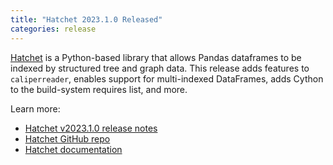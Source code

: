 ```yaml
---
title: "Hatchet 2023.1.0 Released"
categories: release
---
```


[Hatchet](https://github.com/LLNL/hatchet) is a Python-based library that allows Pandas dataframes to be indexed by structured tree and graph data. This release adds features to `caliperreader`, enables support for multi-indexed DataFrames, adds Cython to the build-system requires list, and more.

Learn more:

- [Hatchet v2023.1.0 release notes](https://github.com/LLNL/hatchet/releases/tag/v2023.1.0)
- [Hatchet GitHub repo](https://github.com/LLNL/hatchet)
- [Hatchet documentation](https://hatchet.readthedocs.io/en/latest/)
